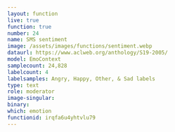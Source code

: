 ```yaml
---
layout: function
live: true
function: true
number: 24
name: SMS sentiment
image: /assets/images/functions/sentiment.webp
dataurl: https://www.aclweb.org/anthology/S19-2005/
model: EmoContext
samplecount: 24,828
labelcount: 4
labelsamples: Angry, Happy, Other, & Sad labels
type: text
role: moderator
image-singular: 
binary: 
which: emotion
functionid: irqfa6u4yhtvlu79
---
```

